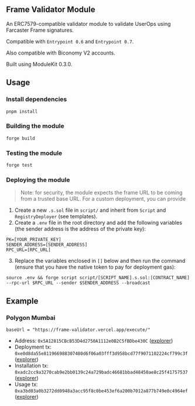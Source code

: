 ## Frame Validator Module

An ERC7579-compatible validator module to validate UserOps using Farcaster Frame signatures.

Compatible with `Entrypoint 0.6` and `Entrypoint 0.7`.

Also compatible with Biconomy V2 accounts.

Built using ModuleKit 0.3.0.

## Usage

### Install dependencies

```shell
pnpm install
```

### Building the module

```shell
forge build
```

### Testing the module

```shell
forge test
```

### Deploying the module

> Note: for security, the module expects the frame URL to be coming from a trusted base URL. For a custom deployment, you can provide

1. Create a new `.s.sol` file in `script/` and inherit from `Script` and `RegistryDeployer` (see templates).
2. Create a `.env` file in the root directory and add the following variables (the sender address is the address of the private key):

```shell
PK=[YOUR_PRIVATE_KEY]
SENDER_ADDRESS=[SENDER_ADDRESS]
RPC_URL=[RPC_URL]
```

3. Replace the variables enclosed in `[]` below and then run the command (ensure that you have the native token to pay for deployment gas):

```shell
source .env && forge script script/[SCRIPT_NAME].s.sol:[CONTRACT_NAME] --rpc-url $RPC_URL --sender $SENDER_ADDRESS --broadcast
```

## Example

### Polygon Mumbai

```
baseUrl = "https://frame-validator.vercel.app/execute/"
```

- Address: `0x5A12815CBcB53D4d2750A1112e0B2C5fBDbe430C` ([explorer](https://mumbai.polygonscan.com/address/0x5A12815CBcB53D4d2750A1112e0B2C5fBDbe430C))
- Deployment tx: `0xe0d8da55e811966988307480d6f06a03fff3d958bcd77f9071102224cf799c3f` ([explorer](https://mumbai.polygonscan.com/tx/0xe0d8da55e811966988307480d6f06a03fff3d958bcd77f9071102224cf799c3f))
- Installation tx: `0xadc2cc9a3270cab9e2bb0139c24a729badc46681bbad48450ae8c25f41757537` ([explorer](https://mumbai.polygonscan.com/tx/0xadc2cc9a3270cab9e2bb0139c24a729badc46681bbad48450ae8c25f41757537))
- Usage tx: `0xa3bd03a0b3272dd0948a3acc95f8c0be453ef6a200b7012a877b749e0c4964ef` ([explorer](https://mumbai.polygonscan.com/tx/0xa3bd03a0b3272dd0948a3acc95f8c0be453ef6a200b7012a877b749e0c4964ef))
